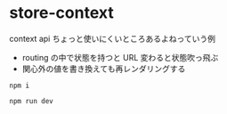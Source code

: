 # store-context

context api ちょっと使いにくいところあるよねっていう例

- routing の中で状態を持つと URL 変わると状態吹っ飛ぶ
- 関心外の値を書き換えても再レンダリングする

```
npm i

npm run dev
```
